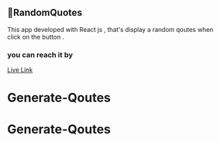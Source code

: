 ##  📌RandomQuotes
This app developed with React js , that's display a random qoutes when click on the button . 
### you can reach it by
[Live Link](https://random-quotes-heba.netlify.app/)
# Generate-Qoutes
# Generate-Qoutes
